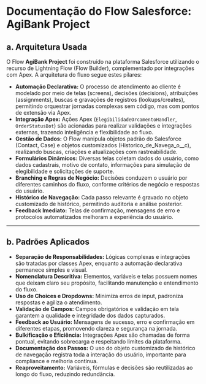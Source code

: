 # Documentação do Flow Salesforce: AgiBank Project

## a. Arquitetura Usada

O Flow **AgiBank Project** foi construído na plataforma Salesforce utilizando o recurso de Lightning Flow (Flow Builder), complementado por integrações com Apex. A arquitetura do fluxo segue estes pilares:

- **Automação Declarativa:** O processo de atendimento ao cliente é modelado por meio de telas (screens), decisões (decisions), atribuições (assignments), buscas e gravações de registros (lookups/creates), permitindo orquestrar jornadas complexas sem código, mas com pontos de extensão via Apex.
- **Integração Apex:** Ações Apex (`ElegibilidadeOrcamentoHandler`, `OrderStatusBot`) são acionadas para realizar validações e integrações externas, trazendo inteligência e flexibilidade ao fluxo.
- **Gestão de Dados:** O Flow manipula objetos padrão do Salesforce (Contact, Case) e objetos customizados (Historico_de_Navega_o__c), realizando buscas, criações e atualizações com rastreabilidade.
- **Formulários Dinâmicos:** Diversas telas coletam dados do usuário, como dados cadastrais, motivo de contato, informações para simulação de elegibilidade e solicitações de suporte.
- **Branching e Regras de Negócio:** Decisões conduzem o usuário por diferentes caminhos do fluxo, conforme critérios de negócio e respostas do usuário.
- **Histórico de Navegação:** Cada passo relevante é gravado no objeto customizado de histórico, permitindo auditoria e análise posterior.
- **Feedback Imediato:** Telas de confirmação, mensagens de erro e protocolos automatizados melhoram a experiência do usuário.

---

## b. Padrões Aplicados

- **Separação de Responsabilidades:** Lógicas complexas e integrações são tratadas por classes Apex, enquanto a automação declarativa permanece simples e visual.
- **Nomenclatura Descritiva:** Elementos, variáveis e telas possuem nomes que deixam claro seu propósito, facilitando manutenção e entendimento do fluxo.
- **Uso de Choices e Dropdowns:** Minimiza erros de input, padroniza respostas e agiliza o atendimento.
- **Validação de Campos:** Campos obrigatórios e validação em tela garantem a qualidade e integridade dos dados capturados.
- **Feedback ao Usuário:** Mensagens de sucesso, erro e confirmação em diferentes etapas, promovendo clareza e segurança na jornada.
- **Bulkificação e Eficiência:** Integrações Apex são chamadas de forma pontual, evitando sobrecarga e respeitando limites da plataforma.
- **Documentação dos Passos:** O uso do objeto customizado de histórico de navegação registra toda a interação do usuário, importante para compliance e melhoria contínua.
- **Reaproveitamento:** Variáveis, fórmulas e decisões são reutilizadas ao longo do fluxo, reduzindo redundância.


